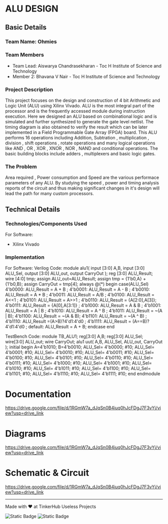 # ALU DESIGN


## Basic Details
### Team Name: Ohmies


### Team Members
- Team Lead: Aiswarya Chandrasekharan - Toc H Institute of Science and Technology
- Member 2: Bhavana V Nair - Toc H Institute of Science and Technology

### Project Description
This project focuses on the design and construction of 4 bit Arithmetic and Logic Unit (ALU) using Xilinx Vivado. ALU is the most integral part of the processor and is the frequently accessed module during instruction execution. Here we designed an ALU based on combinational logic and is simulated and further synthesized to generate the gate level netlist. The timing diagram is also obtained to verify the result which can be later implemented in a Field Programmable Gate Array (FPGA) board. This ALU performs 16 operations including Addition, Subtration , multiplication , division , shift operations , rotate operations and many logical operations like AND , OR , XOR , XNOR , NOR , NAND and conditional operations. The basic building blocks include adders , multiplexers and basic logic gates.


### The Problem 
Area required , Power consumption and Speed are the various performace parameters of any ALU. By studying the speed , power and timing analysis reports of the circuit and thus making significant changes in it's design will lead the path for many custom processors.

## Technical Details
### Technologies/Components Used
For Software:
- Xilinx Vivado

### Implementation
For Software: 
Verilog Code:
module alu1(
    input [3:0] A,B,
    input [3:0] ALU_Sel,
    output [3:0] ALU_out,
    output CarryOut
    );
    reg [3:0] ALU_Result;
    wire [4:0] tmp;
    assign ALU_out=ALU_Result;
    assign tmp = {1'b0,A} + {1'b0,B};
    assign CarryOut = tmp[4];
    always @(*)
    begin
        case(ALU_Sel)
        4'b0000:
        ALU_Result = A + B ;
        4'b0001:
        ALU_Result = A - B ;
        4'b0010:
        ALU_Result = A * B ;
        4'b0011:
        ALU_Result = A/B ;
        4'b0100:
        ALU_Result = A<<1 ;
        4'b0101:
        ALU_Result = A>>1 ;
        4'b0110:
        ALU_Result = {A[2:0],A[3]};
        4'b0111:
        ALU_Result = {A[0],A[3:1]} ;
        4'b1000:
        ALU_Result = A & B ;
        4'b1001:
        ALU_Result = A | B ;
        4'b1010:
        ALU_Result = A ^ B ;
        4'b1011:
        ALU_Result = ~(A | B);
        4'b1100:
        ALU_Result = ~(A & B);
        4'b1101:
        ALU_Result = ~(A ^ B) ;
        4'b1110:
        ALU_Result =(A>B)?4'd1:4'd0 ;
        4'b1111:
        ALU_Result = (A==B)?4'd1:4'd0 ;
        default: ALU_Result = A + B;
        endcase
    end

TestBench Code:
module TB_ALU1;
reg[3:0] A,B;
reg[3:0] ALU_Sel;
wire[3:0] ALU_out;
wire CarryOut;
alu1 uut(
            A,B,
            ALU_Sel,
            ALU_out,
            CarryOut
    );
   initial begin 
   A=4'b1010;    B=4'b0010;
   ALU_Sel= 4'b0000; #10;
   ALU_Sel= 4'b0001; #10;
   ALU_Sel= 4'b0010; #10;
   ALU_Sel= 4'b0011; #10;
   ALU_Sel= 4'b0100; #10;
   ALU_Sel= 4'b0101; #10;
   ALU_Sel= 4'b0110; #10;
   ALU_Sel= 4'b0111; #10;
   ALU_Sel= 4'b1000; #10;
   ALU_Sel= 4'b1001; #10;
   ALU_Sel= 4'b1010; #10;
   ALU_Sel= 4'b1011; #10;
   ALU_Sel= 4'b1100; #10;
   ALU_Sel= 4'b1101; #10;
   ALU_Sel= 4'b1110; #10;
   ALU_Sel= 4'b1111; #10;
end
endmodule

# Documentation
https://drive.google.com/file/d/1RGmW7a_dJqSn0B4iuq0hJcFDgJ7F3vYj/view?usp=drive_link

# Diagrams
https://drive.google.com/file/d/1RGmW7a_dJqSn0B4iuq0hJcFDgJ7F3vYj/view?usp=drive_link

# Schematic & Circuit
https://drive.google.com/file/d/1RGmW7a_dJqSn0B4iuq0hJcFDgJ7F3vYj/view?usp=drive_link

---
Made with ❤️ at TinkerHub Useless Projects 

![Static Badge](https://img.shields.io/badge/TinkerHub-24?color=%23000000&link=https%3A%2F%2Fwww.tinkerhub.org%2F)
![Static Badge](https://img.shields.io/badge/UselessProject--24-24?link=https%3A%2F%2Fwww.tinkerhub.org%2Fevents%2FQ2Q1TQKX6Q%2FUseless%2520Projects)



